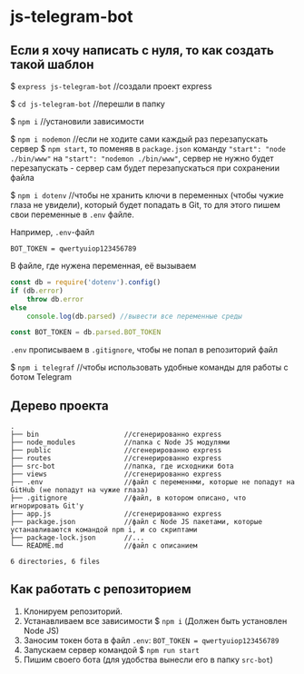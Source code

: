 # js-telegram-bot

## Если я хочу написать с нуля, то как создать такой шаблон 

$ `express js-telegram-bot` //создали проект express

$ `cd js-telegram-bot` //перешли в папку

$ `npm i` //установили зависимости

$ `npm i nodemon` //если не ходите сами каждый раз перезапускать сервер $ `npm start`, то поменяв в `package.json` команду `"start": "node ./bin/www"` на `"start": "nodemon ./bin/www"`, сервер не нужно будет перезапускать - сервер сам будет перезапускаться при сохранении файла

$ `npm i dotenv` //чтобы не хранить ключи в переменных (чтобы чужие глаза не увидели), который будет попадать в Git, то для этого пишем свои переменные в `.env` файле.

Например, `.env`-файл

```
BOT_TOKEN = qwertyuiop123456789
```

В файле, где нужена переменная, её вызываем

```js
const db = require('dotenv').config()
if (db.error)
    throw db.error
else
    console.log(db.parsed) //вывести все переменные среды

const BOT_TOKEN = db.parsed.BOT_TOKEN
```

`.env` прописываем в `.gitignore`, чтобы не попал в репозиторий файл

$ `npm i telegraf` //чтобы использовать удобные команды для работы с ботом Telegram


## Дерево проекта

```
.
├── bin                     //сгенерированно express
├── node_modules            //папка с Node JS модулями
├── public                  //сгенерированно express
├── routes                  //сгенерированно express
├── src-bot                 //папка, где исходники бота
├── views                   //сгенерированно express
├── .env                    //файл с переменнми, которые не попадут на GitHub (не попадут на чужие глаза)
├── .gitignore              //файл, в котором описано, что игнорировать Git'у
├── app.js                  //сгенерированно express
├── package.json            //файл с Node JS пакетами, которые устанавливаются командой npm i, и со скриптами
├── package-lock.json       //...
└── README.md               //файл с описанием

6 directories, 6 files
```

## Как работать с репозиторием

1. Клонируем репозиторий.
1. Устанавливаем все зависимости $ `npm i` (Должен быть установлен Node JS)
1. Заносим токен бота в файл `.env`: `BOT_TOKEN = qwertyuiop123456789`
1. Запускаем сервер командой $ `npm run start`
1. Пишим своего бота (для удобства вынесли его в папку `src-bot`)

